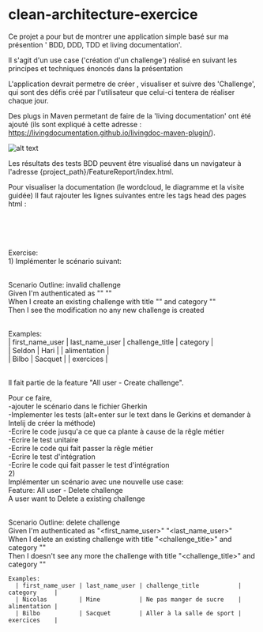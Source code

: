 # clean-architecture-exercice
Ce projet a pour but de montrer une application simple basé sur ma présention ' BDD, DDD, TDD et living documentation'.

Il s'agit d'un use case ('création d'un challenge') réalisé en suivant les principes et techniques énoncés dans la présentation

L'application devrait permetre de créer , visualiser et suivre des 'Challenge', qui sont des défis créé par l'utilisateur que celui-ci tentera de réaliser chaque jour.

Des plugs in Maven permetant de faire de la 'living documentation' ont été ajouté (ils sont expliqué à cette adresse : https://livingdocumentation.github.io/livingdoc-maven-plugin/).

![alt text](https://user-images.githubusercontent.com/4274325/65676632-88e18f80-e050-11e9-86ad-325668dd0d8a.png)

Les résultats des tests BDD peuvent être visualisé dans un navigateur à l'adresse {project_path}/FeatureReport/index.html.

Pour visualiser la documentation (le wordcloud, le diagramme et la visite guidée) Il faut rajouter les lignes suivantes entre les tags head des pages html :


  <br/><script type="text/javascript" src="https://cdnjs.cloudflare.com/ajax/libs/d3/3.5.5/d3.min.js"></script>
  <br><script type="text/javascript" src="https://cdnjs.cloudflare.com/ajax/libs/d3-cloud/1.2.5/d3.layout.cloud.min.js">    </script>
  <br><script type="text/javascript" src="https://cdnjs.cloudflare.com/ajax/libs/viz.js/1.3.0/viz.js"></script>
  <br><script type="text/javascript" src="https://cdn.jsdelivr.net/gh/Naereen/StrapDown.js@master/strapdown.min.js"></script>
  Exercise:
  <br/>1) Implémenter le scénario suivant: 
<p>
  <br/>Scenario Outline: invalid challenge
  <br/>  Given I'm authenticated as "<first_name_user>" "<last_name_user>"
  <br/>  When I create an existing challenge with title "<challenge_title>" and category "<category>"
  <br/>  Then I see the modification no any new challenge is created
</p>
  <p>
  <br/>Examples:
      <br/>| first_name_user | last_name_user | challenge_title               |  category         |
      <br/>| Seldon          | Hari           |                               |  alimentation     |
      <br/>| Bilbo           | Sacquet        |                               |  exercices        |
                        
<br/>Il fait partie de la feature "All user - Create challenge".

Pour ce faire, 
<br/> -ajouter le scénario dans le fichier Gherkin
<br/> -Implementer les tests (alt+enter sur le text dans le Gerkins et demander à Intelij de créer la méthode)
<br/> -Ecrire le code jusqu'a ce que ca plante à cause de la rêgle métier
<br/> -Ecrire le test unitaire
<br/> -Ecrire le code qui fait passer la rêgle métier
<br/> -Ecrire le test d'intégration
<br/> -Ecrire le code qui fait passer le test d'intégration
<br/>2)
<br/>Implémenter un scénario avec une nouvelle use case:
<br/>Feature:  All user - Delete challenge
  <br/>A user want to Delete a existing  challenge

  <br/>Scenario Outline: delete challenge
    <br/>Given I'm authenticated as "<first_name_user>" "<last_name_user>"
    <br/>When I delete an existing challenge with title "<challenge_title>" and category "<category>"
    <br/>Then I doesn't see any more the challenge with title "<challenge_title>" and category "<category>"

    Examples:
      | first_name_user | last_name_user | challenge_title           | category     |
      | Nicolas         | Mine           | Ne pas manger de sucre    | alimentation |
      | Bilbo           | Sacquet        | Aller à la salle de sport | exercices    |

